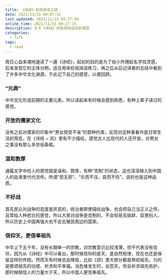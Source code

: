 ```yaml
---
title: 《诗经》检视阅读之感
date: 2021/11/15 09:07:32
last_updated: 2021/11/15 09:27:58
online_time: 2021/11/15 09:27:15
description: 关于《诗经》的检视阅读后的感受
categories:
  - life
tags:
  - read
---
```


周日心血来潮地速读了一遍《诗经》，起初的目的是为了给小外甥起名字找灵感，后来发现它的主体分明，适合用来检视阅读练习，再之后从后记译者的总结中看到了许多中华文化渊源，于此记下自己的感受，以便回顾。
### “元典”
中华文化形成前期的主要元素。所以读起来有时候会感到熟悉，有种上辈子读过的感觉。

### 开放的儒家文化
没有之前对儒家的印象中“男女授受不亲”的那种约束，反而对这种事看作是日常生活的常态，在《诗经 ~ 风》里有不少描绘，感觉古人比现代的人还开放，对男女之事没有那么多世俗条框。

### 温和敦厚
通篇文字中给人的感觉就是温和、敦厚，有种“克制”的状态，这也深深植入到中国人的血液里代代流传。所谓“思无邪”、“乐而不淫，哀而不伤”，说的也是这种品质。

### 不好战
首先民众对战争的态度是厌恶的，统治者即使描绘战争，也会把自己当正义之师，且常给人种悲壮的感觉，所以大家对战争是克制的，不会轻易去挑衅、奴隶别人，所以历史上中国再强大也不会去殖民周边的国家。

### 信仰天，更信奉祖先
中华上下五千年，没有长期单一的宗教，对宗教意识比较浅薄，但不代表没有信仰，因为从《诗经》中可以看出，那时候信仰的是天、是自然规律，现在也还是保留这样的传统。然而天有时候也会降低，比如《颂》里大部分都是祭祀祖先，为的是歌颂祖先的功德、祈求和平幸福。当危难发生时，会怨天，但会祈求祖先佑护，那时候相信人的力量大于天，所以中国人更信奉祖先。


